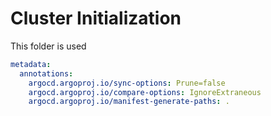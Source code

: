 # Cluster Initialization

This folder is used 

```yaml
metadata:
  annotations:
    argocd.argoproj.io/sync-options: Prune=false
    argocd.argoproj.io/compare-options: IgnoreExtraneous
    argocd.argoproj.io/manifest-generate-paths: .
```
